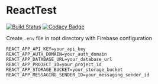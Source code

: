 # ReactTest
[![Build Status](https://travis-ci.com/testio123/Project3.svg?branch=master)](https://travis-ci.com/testio123/Project3)
[![Codacy Badge](https://api.codacy.com/project/badge/Grade/6d25f64d27144e8eac28a5e5658f2d88)](https://www.codacy.com/app/testio123/Project3?utm_source=github.com&amp;utm_medium=referral&amp;utm_content=testio123/Project3&amp;utm_campaign=Badge_Grade)


Create `.env` file in root directory with Firebase configuration 
```
REACT_APP_API_KEY=your_api_key
REACT_APP_AUTH_DOMAIN=your_auth_domain
REACT_APP_DATABASE_URL=your_database_url
REACT_APP_PROJECT_ID=your_project_id
REACT_APP_STORAGE_BUCKET=your_storage_bucket
REACT_APP_MESSAGING_SENDER_ID=your_messaging_sender_id
```
